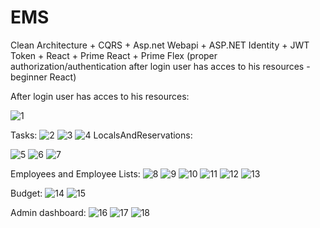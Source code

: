 # EMS
Clean Architecture + CQRS + Asp.net Webapi + ASP.NET Identity + JWT Token + React + Prime React + Prime Flex (proper authorization/authentication after login user has acces to his resources - beginner React)

After login user has acces to his resources:

![1](https://github.com/user-attachments/assets/b0bc9fd4-e8b0-4f4f-aa11-fd4995ba9401)

Tasks:
![2](https://github.com/user-attachments/assets/02cc0aca-c6d5-4281-8a63-c6872e13c511)
![3](https://github.com/user-attachments/assets/789ff925-cd37-40ef-87c9-ca7297308d84)
![4](https://github.com/user-attachments/assets/b39781d5-d7c5-4e59-b237-2f5b8d553700)
LocalsAndReservations:

![5](https://github.com/user-attachments/assets/aef20b30-12ad-47a6-900d-f8b9946b29a9)
![6](https://github.com/user-attachments/assets/92a4ce9d-4d75-4315-9786-6a341648f98e)
![7](https://github.com/user-attachments/assets/f92663b3-ae19-426e-9bab-093a2f700e41)

Employees and Employee Lists:
![8](https://github.com/user-attachments/assets/07cf9dcb-54fc-4eb7-b3a6-6a02882c4448)
![9](https://github.com/user-attachments/assets/f69c9080-bf3a-4970-89fe-77800a299717)
![10](https://github.com/user-attachments/assets/592fa6c5-4631-48ad-a362-8a4b9d5dfc24)
![11](https://github.com/user-attachments/assets/a4ae866f-d2a4-4480-b14a-808c64e3aedf)
![12](https://github.com/user-attachments/assets/091e1491-22c0-42b0-ad2b-b7f5ce3fb8dd)
![13](https://github.com/user-attachments/assets/84970966-1f25-4a5c-9f49-1081053663d0)
<!--![5](https://github.com/user-attachments/assets/eb410c30-720c-4ce7-aac9-d1faced2f45d)-->

Budget:
![14](https://github.com/user-attachments/assets/e794e3cf-d9d2-4edd-9d62-4c698a685a65)
![15](https://github.com/user-attachments/assets/3d89259d-ee36-4dd2-9a18-4cb32fac42da)

Admin dashboard:
![16](https://github.com/user-attachments/assets/f7d617f8-9a8c-42c8-97bd-96324aa4f962)
![17](https://github.com/user-attachments/assets/4a37fb5e-5182-4719-ac55-b8667a8f1155)
![18](https://github.com/user-attachments/assets/f417641b-07b2-4695-9a4f-5dff0ac7d357)
